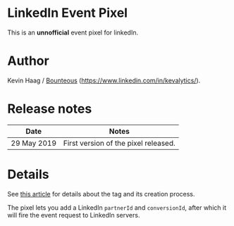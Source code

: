 # LinkedIn Event Pixel
This is an **unnofficial** event pixel for linkedIn.

# Author
Kevin Haag / [Bounteous](https://www.bounteous.com/) (https://www.linkedin.com/in/kevalytics/).

# Release notes
| Date | Notes |
|------|-------|
| 29 May 2019 | First version of the pixel released. |

# Details
See [this article](https://www.bounteous.com/insights/2019/05/28/getting-started-google-tag-manager-custom-templates/) for details about the tag and its creation process. 

The pixel lets you add a LinkedIn `partnerId` and `conversionId`, after which it will fire the event request to LinkedIn servers.
